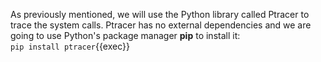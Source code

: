 As previously mentioned, we will use the Python library called Ptracer to trace the system calls. Ptracer has no external dependencies and we are 
going to use Python's package manager **pip** to install it: \
`pip install ptracer`{{exec}}
    
